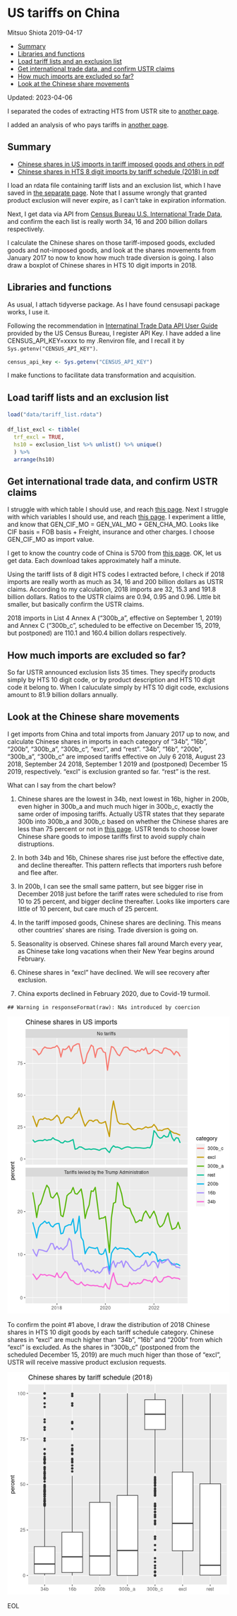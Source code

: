 US tariffs on China
================
Mitsuo Shiota
2019-04-17

- <a href="#summary" id="toc-summary">Summary</a>
- <a href="#libraries-and-functions"
  id="toc-libraries-and-functions">Libraries and functions</a>
- <a href="#load-tariff-lists-and-an-exclusion-list"
  id="toc-load-tariff-lists-and-an-exclusion-list">Load tariff lists and
  an exclusion list</a>
- <a href="#get-international-trade-data-and-confirm-ustr-claims"
  id="toc-get-international-trade-data-and-confirm-ustr-claims">Get
  international trade data, and confirm USTR claims</a>
- <a href="#how-much-imports-are-excluded-so-far"
  id="toc-how-much-imports-are-excluded-so-far">How much imports are
  excluded so far?</a>
- <a href="#look-at-the-chinese-share-movements"
  id="toc-look-at-the-chinese-share-movements">Look at the Chinese share
  movements</a>

Updated: 2023-04-06

I separated the codes of extracting HTS from USTR site to [another
page](Extract-hts-from-USTR.md).

I added an analysis of who pays tariffs in [another page](Who-pays.md).

## Summary

- [Chinese shares in US imports in tariff imposed goods and others in
  pdf](output/chinese-shares.pdf)
- [Chinese shares in HTS 8 digit imports by tariff schedule (2018) in
  pdf](output/chinese-shares2.pdf)

I load an rdata file containing tariff lists and an exclusion list,
which I have saved in [the separate page](Extract-hts-from-USTR.md).
Note that I assume wrongly that granted product exclusion will never
expire, as I can’t take in expiration information.

Next, I get data via API from [Census Bureau U.S. International Trade
Data](https://www.census.gov/foreign-trade/data/), and confirm the each
list is really worth 34, 16 and 200 billion dollars respectively.

I calculate the Chinese shares on those tariff-imposed goods, excluded
goods and not-imposed goods, and look at the shares movements from
January 2017 to now to know how much trade diversion is going. I also
draw a boxplot of Chinese shares in HTS 10 digit imports in 2018.

## Libraries and functions

As usual, I attach tidyverse package. As I have found censusapi package
works, I use it.

Following the recommendation in [Internatinal Trade Data API User
Guide](https://www.census.gov/foreign-trade/reference/guides/Guide%20to%20International%20Trade%20Datasets.pdf)
provided by the US Census Bureau, I register API Key. I have added a
line CENSUS_API_KEY=xxxx to my .Renviron file, and I recall it by
`Sys.getenv("CENSUS_API_KEY")`.

``` r
census_api_key <- Sys.getenv("CENSUS_API_KEY")
```

I make functions to facilitate data transformation and acquisition.

## Load tariff lists and an exclusion list

``` r
load("data/tariff_list.rdata")

df_list_excl <- tibble(
  trf_excl = TRUE,
  hs10 = exclusion_list %>% unlist() %>% unique()
  ) %>% 
  arrange(hs10)
```

## Get international trade data, and confirm USTR claims

I struggle with which table I should use, and reach [this
page](https://www.census.gov/data/developers/data-sets/international-trade.html).
Next I struggle with which variables I should use, and reach [this
page](https://api.census.gov/data/timeseries/intltrade/imports/hs/variables.html).
I experiment a little, and know that GEN_CIF_MO = GEN_VAL_MO +
GEN_CHA_MO. Looks like CIF basis = FOB basis + Freight, insurance and
other charges. I choose GEN_CIF_MO as import value.

I get to know the country code of China is 5700 from [this
page](https://www.census.gov/foreign-trade/schedules/c/countryname.html).
OK, let us get data. Each download takes approximately half a minute.

Using the tariff lists of 8 digit HTS codes I extracted before, I check
if 2018 imports are really worth as much as 34, 16 and 200 billion
dollars as USTR claims. According to my calculation, 2018 imports are
32, 15.3 and 191.8 billion dollars. Ratios to the USTR claims are 0.94,
0.95 and 0.96. Little bit smaller, but basically confirm the USTR
claims.

2018 imports in List 4 Annex A (“300b_a”, effective on September 1,
2019) and Annex C (“300b_c”, scheduled to be effective on December 15,
2019, but postponed) are 110.1 and 160.4 billion dollars respectively.

## How much imports are excluded so far?

So far USTR announced exclusion lists 35 times. They specify products
simply by HTS 10 digit code, or by product description and HTS 10 digit
code it belong to. When I caluculate simply by HTS 10 digit code,
exclusions amount to 81.9 billion dollars annually.

## Look at the Chinese share movements

I get imports from China and total imports from January 2017 up to now,
and calculate Chinese shares in imports in each category of “34b”,
“16b”, “200b”, “300b_a”, “300b_c”, “excl”, and “rest”. “34b”, “16b”,
“200b”, “300b_a”, “300b_c” are imposed tariffs effective on July 6 2018,
August 23 2018, September 24 2018, September 1 2019 and (postponed)
December 15 2019, respectively. “excl” is exclusion granted so far.
“rest” is the rest.

What can I say from the chart below?

1.  Chinese shares are the lowest in 34b, next lowest in 16b, higher in
    200b, even higher in 300b_a and much much higer in 300b_c, exactly
    the same order of imposing tariffs. Actually USTR states that they
    separate 300b into 300b_a and 300b_c based on whether the Chinese
    shares are less than 75 percent or not in [this
    page](https://ustr.gov/sites/default/files/enforcement/301Investigations/Notice_of_Modification_%28List_4A_and_List_4B%29.pdf).
    USTR tends to choose lower Chinese share goods to impose tariffs
    first to avoid supply chain distruptions.

2.  In both 34b and 16b, Chinese shares rise just before the effective
    date, and decline thereafter. This pattern reflects that importers
    rush before and flee after.

3.  In 200b, I can see the small same pattern, but see bigger rise in
    December 2018 just before the tariff rates were scheduled to rise
    from 10 to 25 percent, and bigger decline thereafter. Looks like
    importers care little of 10 percent, but care much of 25 percent.

4.  In the tariff imposed goods, Chinese shares are declining. This
    means other countries’ shares are rising. Trade diversion is going
    on.

5.  Seasonality is observed. Chinese shares fall around March every
    year, as Chinese take long vacations when their New Year begins
    around February.

6.  Chinese shares in “excl” have declined. We will see recovery after
    exclusion.

7.  China exports declined in February 2020, due to Covid-19 turmoil.

<!-- -->

    ## Warning in responseFormat(raw): NAs introduced by coercion

![](README_files/figure-gfm/get_data-1.png)<!-- -->

To confirm the point \#1 above, I draw the distribution of 2018 Chinese
shares in HTS 10 digit goods by each tariff schedule category. Chinese
shares in “excl” are much higher than “34b”, “16b” and “200b” from which
“excl” is excluded. As the shares in “300b_c” (postponed from the
scheduled December 15, 2019) are much much higer than those of “excl”,
USTR will receive massive product exclusion requests.

![](README_files/figure-gfm/boxplot-1.png)<!-- -->

EOL
